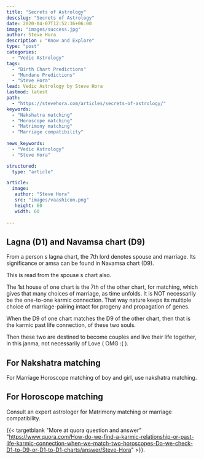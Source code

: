 ```yaml
---
title: "Secrets of Astrology"
descslug: "Secrets of Astrology"
date: 2020-04-07T12:52:36+06:00
image: "images/success.jpg"
author: Steve Hora
description : "Know and Explore"
type: "post"
categories: 
  - "Vedic Astrology"
tags:
  - "Birth Chart Predictions"
  - "Mundane Predictions"
  - "Steve Hora"
lead: Vedic Astrology by Steve Hora
lastmod: latest 
path:
  - "https://stevehora.com/articles/secrets-of-astrology/"
keywords:
  - "Nakshatra matching"
  - "Horoscope matching"
  - "Matrimony matching"
  - "Marriage compatibility"
  
news_keywords:
  - "Vedic Astrology"
  - "Steve Hora"

structured:
  type: "article"

article:
  image:
   author: "Steve Hora"
   src: "images/vaashicon.png"
   height: 60
   width: 60
  
---
```


## Lagna (D1) and Navamsa chart (D9)
From a person s lagna chart, the 7th lord denotes spouse and marriage.
Its significance or amsa can be found in Navamsa chart (D9).

This is read from the spouse s chart also.

The 1st house of one chart is the 7th of the other chart, for matching, which gives that many choices of marriage, as time unfolds. It is NOT necessarily be the one-to-one karmic connection.
That way nature keeps its multiple choice of marriage-pairing intact for progeny and propagation of genes.

When the D9 of one chart matches the D9 of the other chart, then that is the karmic past life connection,
of these two souls.

Then these two are destined to become couples and live their life together, in this janma, not necessarily of Love ( OMG :( ).

## For Nakshatra matching

For Marriage Horoscope matching of boy and girl, use nakshatra matching.

## For Horoscope matching

Consult an expert astrologer for Matrimony matching or marriage compatibility.


{{< targetblank "More at quora question and answer" "https://www.quora.com/How-do-we-find-a-karmic-relationship-or-past-life-karmic-connection-when-we-match-two-horoscopes-Do-we-check-D1-to-D9-or-D1-to-D1-charts/answer/Steve-Hora" >}}.

